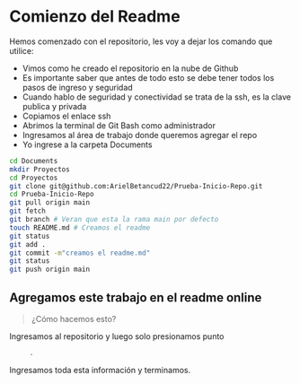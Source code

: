 # Comienzo del Readme

Hemos comenzado con el repositorio, les voy a dejar los comando que utilice:<br>

* Vimos como he creado el repositorio en la nube de Github
* Es importante saber que antes de todo esto se debe tener todos los pasos de ingreso y seguridad
* Cuando hablo de seguridad y conectividad se trata de la ssh, es la clave publica y privada
* Copiamos el enlace ssh
* Abrimos la terminal de Git Bash como administrador
* Ingresamos al área de trabajo donde queremos agregar el repo
* Yo ingrese a la carpeta Documents

```sh
cd Documents
mkdir Proyectos
cd Proyectos
git clone git@github.com:ArielBetancud22/Prueba-Inicio-Repo.git
cd Prueba-Inicio-Repo
git pull origin main
git fetch
git branch # Veran que esta la rama main por defecto
touch README.md # Creamos el readme
git status
git add .
git commit -m"creamos el readme.md"
git status
git push origin main
```

## Agregamos este trabajo en el readme online

> ¿Cómo hacemos esto?

Ingresamos al repositorio y luego solo presionamos punto<br>

```sh
     .
```
 Ingresamos toda esta información y terminamos.
